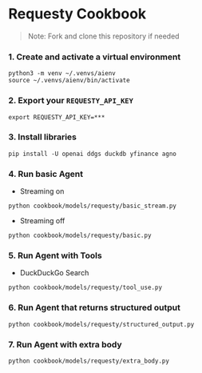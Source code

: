 # Requesty Cookbook

> Note: Fork and clone this repository if needed

### 1. Create and activate a virtual environment

```shell
python3 -m venv ~/.venvs/aienv
source ~/.venvs/aienv/bin/activate
```

### 2. Export your `REQUESTY_API_KEY`

```shell
export REQUESTY_API_KEY=***
```

### 3. Install libraries

```shell
pip install -U openai ddgs duckdb yfinance agno
```

### 4. Run basic Agent

- Streaming on

```shell
python cookbook/models/requesty/basic_stream.py
```

- Streaming off

```shell
python cookbook/models/requesty/basic.py
```

### 5. Run Agent with Tools

- DuckDuckGo Search

```shell
python cookbook/models/requesty/tool_use.py
```

### 6. Run Agent that returns structured output

```shell
python cookbook/models/requesty/structured_output.py
```

### 7. Run Agent with extra body

```shell
python cookbook/models/requesty/extra_body.py
```

